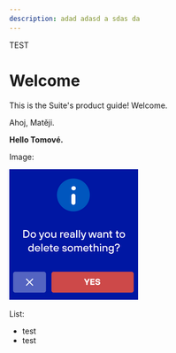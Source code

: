 ```yaml
---
description: adad adasd a sdas da
---
```


TEST

# Welcome

This is the Suite's product guide! Welcome.

Ahoj, Matěji.

**Hello Tomové.**

Image:

![asdasda](.gitbook/assets/screenshot-from-2021-01-14-20-25-51.png)

List:

* test
* test





